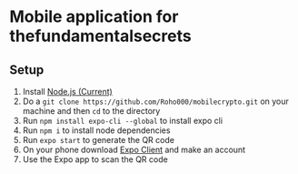 # Mobile application for thefundamentalsecrets

## Setup

1. Install [Node.js (Current)](https://nodejs.org/en/)
2. Do a `git clone https://github.com/Roho000/mobilecrypto.git` on your machine and then `cd` to the directory
3. Run `npm install expo-cli --global` to install expo cli
4. Run `npm i` to install node dependencies
5. Run `expo start` to generate the QR code
6. On your phone download [Expo Client](https://expo.io/tools#client) and make an account
7. Use the Expo app to scan the QR code